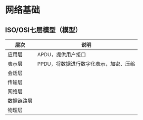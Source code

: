 # 网络基础

## ISO/OSI七层模型（模型）

| 层次 | 说明 |
| -- | -- |
| 应用层 | APDU，提供用户接口 |
| 表示层 | PPDU，将数据进行数字化表示，加密、压缩 |
| 会话层 |  |
| 传输层 |  |
| 网络层 |  |
| 数据链路层 |  |
| 物理层 |  |
